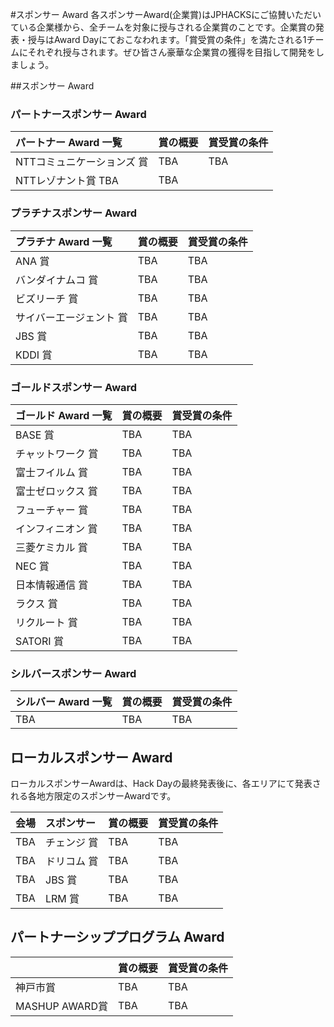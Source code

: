 #スポンサー Award
各スポンサーAward(企業賞)はJPHACKSにご協賛いただいている企業様から、全チームを対象に授与される企業賞のことです。企業賞の発表・授与はAward Dayにておこなわれます。「賞受賞の条件」を満たされる1チームにそれぞれ授与されます。ぜひ皆さん豪華な企業賞の獲得を目指して開発をしましょう。

##スポンサー Award

### パートナースポンサー Award
| パートナー Award 一覧 | 賞の概要 | 賞受賞の条件 |
|:-----------|:------------|:------------|
| NTTコミュニケーションズ 賞 | TBA |  TBA |
| NTTレゾナント賞  TBA |  TBA |

### プラチナスポンサー Award
| プラチナ Award 一覧 | 賞の概要 | 賞受賞の条件 |
|:-----------|:------------|:------------|
| ANA 賞 | TBA |  TBA |
| バンダイナムコ 賞 | TBA |  TBA |
| ビズリーチ 賞 | TBA |  TBA |
| サイバーエージェント 賞 | TBA |  TBA |
| JBS 賞 | TBA |  TBA |
| KDDI 賞 | TBA |  TBA |

### ゴールドスポンサー Award
| ゴールド Award 一覧 | 賞の概要 | 賞受賞の条件 |
|:-----------|:------------|:------------|
| BASE 賞 | TBA |  TBA |
| チャットワーク 賞 | TBA |  TBA |
| 富士フイルム 賞 | TBA |  TBA |
| 富士ゼロックス 賞 | TBA |  TBA |
| フューチャー 賞 | TBA |  TBA |
| インフィニオン 賞 | TBA |  TBA |
| 三菱ケミカル 賞 | TBA |  TBA |
| NEC 賞 | TBA |  TBA |
| 日本情報通信 賞 | TBA |  TBA |
| ラクス 賞 | TBA |  TBA |
| リクルート 賞 | TBA |  TBA |
| SATORI 賞 | TBA |  TBA |

### シルバースポンサー Award

| シルバー Award 一覧 | 賞の概要 | 賞受賞の条件 |
|:-----------|:------------|:------------|
| TBA | TBA |  TBA |


## ローカルスポンサー Award
ローカルスポンサーAwardは、Hack Dayの最終発表後に、各エリアにて発表される各地方限定のスポンサーAwardです。

| 会場 | スポンサー | 賞の概要 | 賞受賞の条件 |
|:-----------|:------------|:------------|:------------|
|TBA| チェンジ 賞 | TBA |  TBA |
|TBA| ドリコム 賞 | TBA |  TBA |
|TBA| JBS 賞 | TBA |  TBA |
|TBA| LRM 賞 | TBA |  TBA |


## パートナーシッププログラム Award

|  | 賞の概要 | 賞受賞の条件 |
|:-----------|:------------|:------------|
|神戸市賞|TBA|TBA|
|MASHUP AWARD賞|TBA|TBA|
